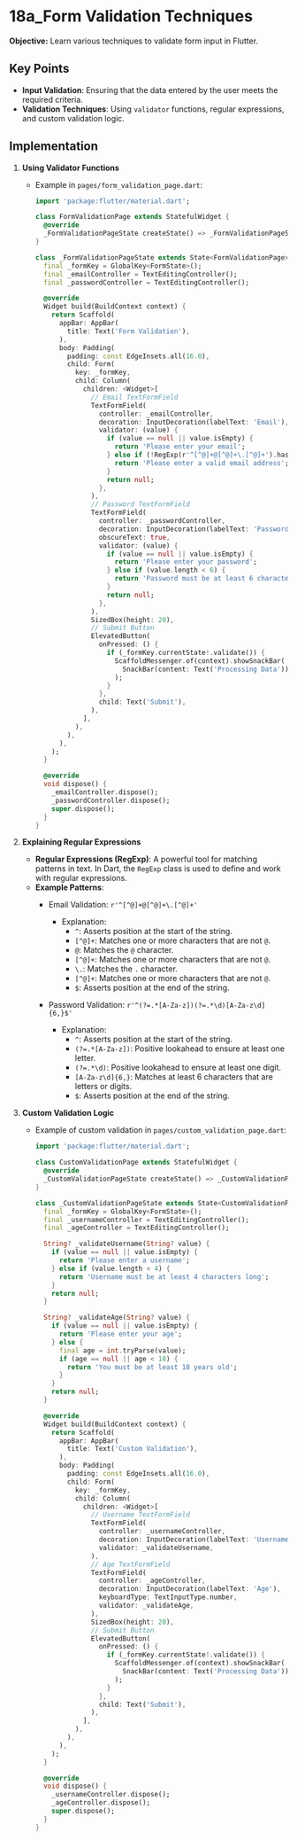 # 18a_Form Validation Techniques

**Objective:** Learn various techniques to validate form input in Flutter.

## Key Points

- **Input Validation**: Ensuring that the data entered by the user meets the required criteria.
- **Validation Techniques**: Using `validator` functions, regular expressions, and custom validation logic.

## Implementation

1. **Using Validator Functions**

   - Example in `pages/form_validation_page.dart`:

     ```dart
     import 'package:flutter/material.dart';

     class FormValidationPage extends StatefulWidget {
       @override
       _FormValidationPageState createState() => _FormValidationPageState();
     }

     class _FormValidationPageState extends State<FormValidationPage> {
       final _formKey = GlobalKey<FormState>();
       final _emailController = TextEditingController();
       final _passwordController = TextEditingController();

       @override
       Widget build(BuildContext context) {
         return Scaffold(
           appBar: AppBar(
             title: Text('Form Validation'),
           ),
           body: Padding(
             padding: const EdgeInsets.all(16.0),
             child: Form(
               key: _formKey,
               child: Column(
                 children: <Widget>[
                   // Email TextFormField
                   TextFormField(
                     controller: _emailController,
                     decoration: InputDecoration(labelText: 'Email'),
                     validator: (value) {
                       if (value == null || value.isEmpty) {
                         return 'Please enter your email';
                       } else if (!RegExp(r'^[^@]+@[^@]+\.[^@]+').hasMatch(value)) {
                         return 'Please enter a valid email address';
                       }
                       return null;
                     },
                   ),
                   // Password TextFormField
                   TextFormField(
                     controller: _passwordController,
                     decoration: InputDecoration(labelText: 'Password'),
                     obscureText: true,
                     validator: (value) {
                       if (value == null || value.isEmpty) {
                         return 'Please enter your password';
                       } else if (value.length < 6) {
                         return 'Password must be at least 6 characters long';
                       }
                       return null;
                     },
                   ),
                   SizedBox(height: 20),
                   // Submit Button
                   ElevatedButton(
                     onPressed: () {
                       if (_formKey.currentState!.validate()) {
                         ScaffoldMessenger.of(context).showSnackBar(
                           SnackBar(content: Text('Processing Data')),
                         );
                       }
                     },
                     child: Text('Submit'),
                   ),
                 ],
               ),
             ),
           ),
         );
       }

       @override
       void dispose() {
         _emailController.dispose();
         _passwordController.dispose();
         super.dispose();
       }
     }
     ```

2. **Explaining Regular Expressions**

   - **Regular Expressions (RegExp)**: A powerful tool for matching patterns in text. In Dart, the `RegExp` class is used to define and work with regular expressions.
   - **Example Patterns**:
     - Email Validation: `r'^[^@]+@[^@]+\.[^@]+'`
       - Explanation:
         - `^`: Asserts position at the start of the string.
         - `[^@]+`: Matches one or more characters that are not `@`.
         - `@`: Matches the `@` character.
         - `[^@]+`: Matches one or more characters that are not `@`.
         - `\.`: Matches the `.` character.
         - `[^@]+`: Matches one or more characters that are not `@`.
         - `$`: Asserts position at the end of the string.

     - Password Validation: `r'^(?=.*[A-Za-z])(?=.*\d)[A-Za-z\d]{6,}$'`
       - Explanation:
         - `^`: Asserts position at the start of the string.
         - `(?=.*[A-Za-z])`: Positive lookahead to ensure at least one letter.
         - `(?=.*\d)`: Positive lookahead to ensure at least one digit.
         - `[A-Za-z\d]{6,}`: Matches at least 6 characters that are letters or digits.
         - `$`: Asserts position at the end of the string.

3. **Custom Validation Logic**

   - Example of custom validation in `pages/custom_validation_page.dart`:

     ```dart
     import 'package:flutter/material.dart';

     class CustomValidationPage extends StatefulWidget {
       @override
       _CustomValidationPageState createState() => _CustomValidationPageState();
     }

     class _CustomValidationPageState extends State<CustomValidationPage> {
       final _formKey = GlobalKey<FormState>();
       final _usernameController = TextEditingController();
       final _ageController = TextEditingController();

       String? _validateUsername(String? value) {
         if (value == null || value.isEmpty) {
           return 'Please enter a username';
         } else if (value.length < 4) {
           return 'Username must be at least 4 characters long';
         }
         return null;
       }

       String? _validateAge(String? value) {
         if (value == null || value.isEmpty) {
           return 'Please enter your age';
         } else {
           final age = int.tryParse(value);
           if (age == null || age < 18) {
             return 'You must be at least 18 years old';
           }
         }
         return null;
       }

       @override
       Widget build(BuildContext context) {
         return Scaffold(
           appBar: AppBar(
             title: Text('Custom Validation'),
           ),
           body: Padding(
             padding: const EdgeInsets.all(16.0),
             child: Form(
               key: _formKey,
               child: Column(
                 children: <Widget>[
                   // Username TextFormField
                   TextFormField(
                     controller: _usernameController,
                     decoration: InputDecoration(labelText: 'Username'),
                     validator: _validateUsername,
                   ),
                   // Age TextFormField
                   TextFormField(
                     controller: _ageController,
                     decoration: InputDecoration(labelText: 'Age'),
                     keyboardType: TextInputType.number,
                     validator: _validateAge,
                   ),
                   SizedBox(height: 20),
                   // Submit Button
                   ElevatedButton(
                     onPressed: () {
                       if (_formKey.currentState!.validate()) {
                         ScaffoldMessenger.of(context).showSnackBar(
                           SnackBar(content: Text('Processing Data')),
                         );
                       }
                     },
                     child: Text('Submit'),
                   ),
                 ],
               ),
             ),
           ),
         );
       }

       @override
       void dispose() {
         _usernameController.dispose();
         _ageController.dispose();
         super.dispose();
       }
     }
     ```
